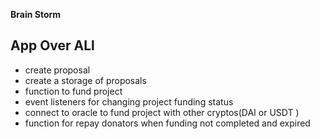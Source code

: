 **Brain Storm**



## **App Over ALl**

- create proposal
- create a storage of proposals
- function to fund project
- event listeners for changing project funding status
- connect to oracle to fund project with other cryptos(DAI or USDT )
- function for repay donators when funding not completed and expired